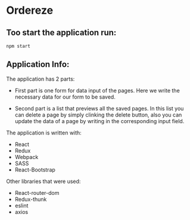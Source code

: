 # Ordereze

## Too start the application run:
`npm start`

## Application Info:
The application has 2 parts:

* First part is one form for data input of the pages.
Here we write the necessary data for our form to be saved.

* Second part is a list that previews all the saved pages.
In this list you can delete a page by simply clinking the delete button,
also you can update the data of a page by writing in the corresponding input field.

The application is written with:
- React
- Redux
- Webpack
- SASS
- React-Bootstrap

Other libraries that were used:
- React-router-dom
- Redux-thunk
- eslint
- axios
